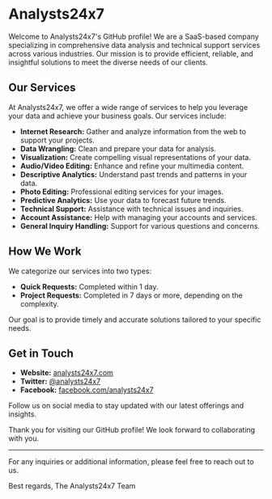 # Analysts24x7

Welcome to Analysts24x7's GitHub profile! We are a SaaS-based company specializing in comprehensive data analysis and technical support services across various industries. Our mission is to provide efficient, reliable, and insightful solutions to meet the diverse needs of our clients.

## Our Services

At Analysts24x7, we offer a wide range of services to help you leverage your data and achieve your business goals. Our services include:

- **Internet Research:** Gather and analyze information from the web to support your projects.
- **Data Wrangling:** Clean and prepare your data for analysis.
- **Visualization:** Create compelling visual representations of your data.
- **Audio/Video Editing:** Enhance and refine your multimedia content.
- **Descriptive Analytics:** Understand past trends and patterns in your data.
- **Photo Editing:** Professional editing services for your images.
- **Predictive Analytics:** Use your data to forecast future trends.
- **Technical Support:** Assistance with technical issues and inquiries.
- **Account Assistance:** Help with managing your accounts and services.
- **General Inquiry Handling:** Support for various questions and concerns.

## How We Work

We categorize our services into two types:
- **Quick Requests:** Completed within 1 day.
- **Project Requests:** Completed in 7 days or more, depending on the complexity.

Our goal is to provide timely and accurate solutions tailored to your specific needs.

## Get in Touch

- **Website:** [analysts24x7.com](https://analysts24x7.com/)
- **Twitter:** [@analysts24x7](https://x.com/analysts24x7)
- **Facebook:** [facebook.com/analysts24x7](https://www.facebook.com/analysts24x7)

Follow us on social media to stay updated with our latest offerings and insights.

Thank you for visiting our GitHub profile! We look forward to collaborating with you.

---

For any inquiries or additional information, please feel free to reach out to us.

Best regards,
The Analysts24x7 Team
